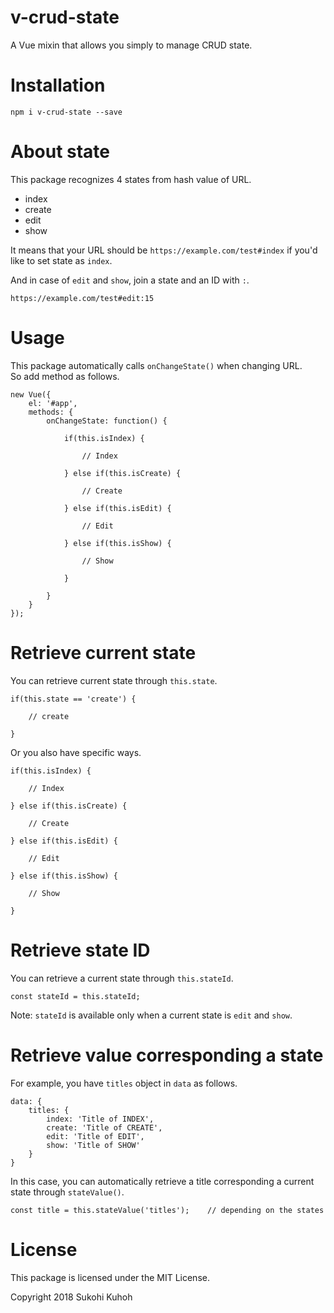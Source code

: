 # v-crud-state
A Vue mixin that allows you simply to manage CRUD state.

# Installation

    npm i v-crud-state --save

# About state

This package recognizes 4 states from hash value of URL.

* index
* create
* edit
* show

It means that your URL should be `https://example.com/test#index` if you'd like to set state as `index`.

And in case of `edit` and `show`, join a state and an ID with `:`.

`https://example.com/test#edit:15`

# Usage

This package automatically calls `onChangeState()` when changing URL.  
So add method as follows.

    new Vue({
        el: '#app',
        methods: {
            onChangeState: function() {

                if(this.isIndex) {

                    // Index

                } else if(this.isCreate) {

                    // Create

                } else if(this.isEdit) {

                    // Edit

                } else if(this.isShow) {

                    // Show

                }

            }
        }
    });

# Retrieve current state

You can retrieve current state through `this.state`.

    if(this.state == 'create') {
    
        // create
    
    }

Or you also have specific ways.

    if(this.isIndex) {
    
        // Index

    } else if(this.isCreate) {

        // Create

    } else if(this.isEdit) {

        // Edit

    } else if(this.isShow) {

        // Show

    }

# Retrieve state ID

You can retrieve a current state through `this.stateId`.

    const stateId = this.stateId;

Note: `stateId` is available only when a current state is `edit` and `show`.

# Retrieve value corresponding a state

For example, you have `titles` object in `data` as follows.

    data: {
        titles: {
            index: 'Title of INDEX',
            create: 'Title of CREATE',
            edit: 'Title of EDIT',
            show: 'Title of SHOW'
        }
    }
    
In this case, you can automatically retrieve a title corresponding a current state through `stateValue()`.

    const title = this.stateValue('titles');    // depending on the states
    
# License

This package is licensed under the MIT License.

Copyright 2018 Sukohi Kuhoh